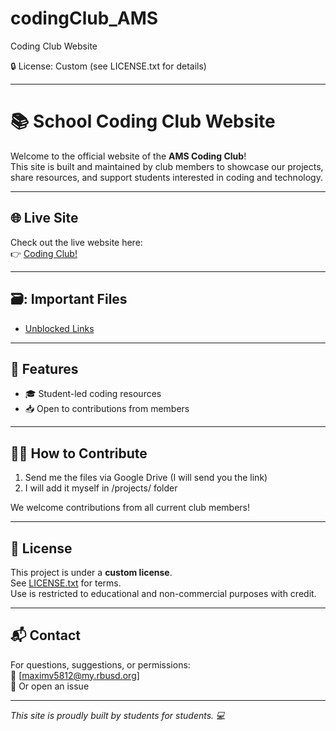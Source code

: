 # codingClub_AMS
Coding Club Website


🔒 License: Custom (see LICENSE.txt for details)

---


# 📚 School Coding Club Website

Welcome to the official website of the **AMS Coding Club**!  
This site is built and maintained by club members to showcase our projects, share resources, and support students interested in coding and technology.

---

## 🌐 Live Site

Check out the live website here:  
👉 [Coding Club!](https://genzrizzcode.github.io/codingClub_AMS/)

---

## 🗃️: Important Files

- [Unblocked Links](./unblocked.txt)

---
## 🚀 Features

- 🎓 Student-led coding resources
- 📥 Open to contributions from members

---

## 👩‍💻 How to Contribute

1. Send me the files via Google Drive (I will send you the link)
2. I will add it myself in /projects/ folder

We welcome contributions from all current club members!

---

## 📜 License

This project is under a **custom license**.  
See [LICENSE.txt](./LICENSE.txt) for terms.  
Use is restricted to educational and non-commercial purposes with credit.

---

## 📬 Contact

For questions, suggestions, or permissions:  
📧 [maximv5812@my.rbusd.org]  
💬 Or open an issue

---

_This site is proudly built by students for students. 💻_
